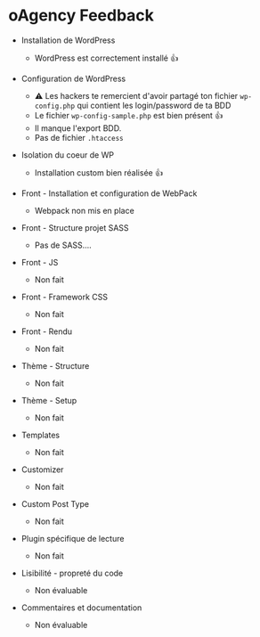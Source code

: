 # oAgency Feedback

* Installation de WordPress
    - WordPress est correctement installé :+1: 

* Configuration de WordPress
    - :warning: Les hackers te remercient d'avoir partagé ton fichier `wp-config.php` qui contient les login/password de ta BDD 
    - Le fichier `wp-config-sample.php` est bien présent :+1: 
    - Il manque l'export BDD. 
    - Pas de fichier `.htaccess` 

* Isolation du coeur de WP
    - Installation custom bien réalisée :+1: 

* Front - Installation et configuration de WebPack
    - Webpack non mis en place

* Front - Structure projet SASS
    - Pas de SASS....

* Front - JS
    - Non fait

* Front - Framework CSS
    - Non fait

* Front - Rendu
    - Non fait

* Thème - Structure
    - Non fait

* Thème - Setup
    - Non fait

* Templates
    - Non fait

* Customizer
    - Non fait

* Custom Post Type
    - Non fait

* Plugin spécifique de lecture
    - Non fait

* Lisibilité - propreté du code
    - Non évaluable

* Commentaires et documentation
    - Non évaluable


